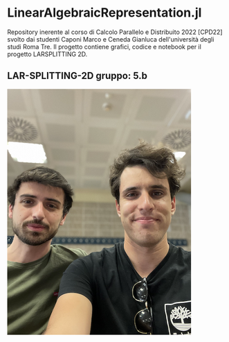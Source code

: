 # LinearAlgebraicRepresentation.jl

Repository inerente al corso di Calcolo Parallelo e Distribuito 2022 [CPD22] svolto dai studenti Caponi Marco e Ceneda Gianluca dell'università degli studi Roma Tre.
Il progetto contiene grafici, codice e notebook per il progetto LARSPLITTING 2D.

## LAR-SPLITTING-2D gruppo: 5.b


![Studenti Marco e Gianluca](https://github.com/MarcoCap13/LAR-SPLITTING-2D-5.b-/blob/main/docs/immagine_Marco_e_Gianluca.png?raw=true) 